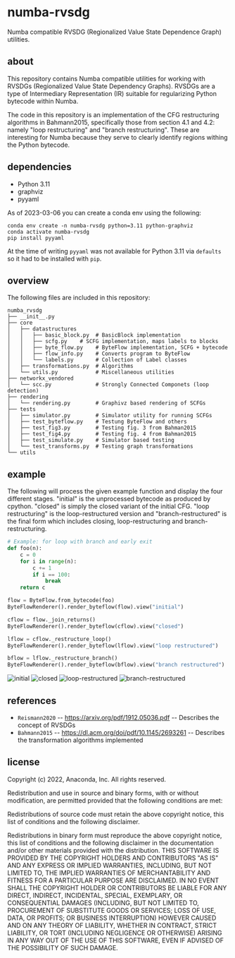 # numba-rvsdg

Numba compatible RVSDG (Regionalized Value State Dependence Graph)  utilities.

## about

This repository contains Numba compatible utilities for working with RVSDGs
(Regionalized Value State Dependency Graphs). RVSDGs are a type of
Intermediary Representation (IR) suitable for regularizing Python bytecode
within Numba.

The code in this repository is an implementation of the CFG restructuring
algorithms in Bahmann2015, specifically those from section 4.1 and 4.2: namely
"loop restructuring" and "branch restructuring". These are interesting for
Numba because they serve to clearly identify regions withing the Python
bytecode.

## dependencies

* Python 3.11
* graphviz
* pyyaml

As of 2023-03-06 you can create a conda env using the following:

```
conda env create -n numba-rvsdg python=3.11 python-graphviz
conda activate numba-rvsdg
pip install pyyaml
```

At the time of writing `pyyaml` was not available for Python 3.11 via
`defaults` so it had to be installed with `pip`.

## overview

The following files are included in this repository:

```
numba_rvsdg
├── __init__.py
├── core
│   ├── datastructures
│   │   ├── basic_block.py  # BasicBlock implementation
│   │   ├── scfg.py    # SCFG implementation, maps labels to blocks
│   │   ├── byte_flow.py    # ByteFlow implementation, SCFG + bytecode
│   │   ├── flow_info.py    # Converts program to ByteFlow
│   │   └── labels.py       # Collection of Label classes
│   ├── transformations.py  # Algorithms
│   └── utils.py            # Miscellaneous utilities
├── networkx_vendored
│   └── scc.py              # Strongly Connected Componets (loop detection)
├── rendering
│   └── rendering.py        # Graphivz based rendering of SCFGs
├── tests
│   ├── simulator.py        # Simulator utility for running SCFGs
│   ├── test_byteflow.py    # Testung ByteFlow and others
│   ├── test_fig3.py        # Testing fig. 3 from Bahman2015
│   ├── test_fig4.py        # Testing fig. 4 from Bahman2015
│   ├── test_simulate.py    # Simulator based testing
│   └── test_transforms.py  # Testing graph transformations
└── utils
```

## example

The following will process the given example function and display the four
different stages. "initial" is the unprocessed bytecode as produced by
cpython. "closed" is simply the closed variant of the initial CFG. "loop
restructuring" is the loop-restructured version and "branch-restructured" is
the final form which includes closing, loop-restructuring and
branch-restructuring.


```python
# Example: for loop with branch and early exit
def foo(n):
    c = 0
    for i in range(n):
        c += 1
        if i == 100:
            break
    return c

flow = ByteFlow.from_bytecode(foo)
ByteFlowRenderer().render_byteflow(flow).view("initial")

cflow = flow._join_returns()
ByteFlowRenderer().render_byteflow(cflow).view("closed")

lflow = cflow._restructure_loop()
ByteFlowRenderer().render_byteflow(lflow).view("loop restructured")

bflow = lflow._restructure_branch()
ByteFlowRenderer().render_byteflow(bflow).view("branch restructured")
```

![initial](docs/images/initial.png "initial")
![closed](docs/images/closed.png "closed")
![loop-restructured](docs/images/loop_restructured.png "loop-restructured")
![branch-restructured](docs/images/branch_restructured.png "branch-restructured")

## references

* `Reismann2020` -- https://arxiv.org/pdf/1912.05036.pdf -- Describes the concept of RVSDGs
* `Bahmann2015` -- https://dl.acm.org/doi/pdf/10.1145/2693261 -- Describes the transformation
  algorithms implemented

## license

Copyright (c) 2022, Anaconda, Inc.
All rights reserved.

Redistribution and use in source and binary forms, with or without
modification, are permitted provided that the following conditions are
met:

Redistributions of source code must retain the above copyright notice,
this list of conditions and the following disclaimer.

Redistributions in binary form must reproduce the above copyright
notice, this list of conditions and the following disclaimer in the
documentation and/or other materials provided with the distribution.
THIS SOFTWARE IS PROVIDED BY THE COPYRIGHT HOLDERS AND CONTRIBUTORS
"AS IS" AND ANY EXPRESS OR IMPLIED WARRANTIES, INCLUDING, BUT NOT
LIMITED TO, THE IMPLIED WARRANTIES OF MERCHANTABILITY AND FITNESS FOR
A PARTICULAR PURPOSE ARE DISCLAIMED. IN NO EVENT SHALL THE COPYRIGHT
HOLDER OR CONTRIBUTORS BE LIABLE FOR ANY DIRECT, INDIRECT, INCIDENTAL,
SPECIAL, EXEMPLARY, OR CONSEQUENTIAL DAMAGES (INCLUDING, BUT NOT
LIMITED TO, PROCUREMENT OF SUBSTITUTE GOODS OR SERVICES; LOSS OF USE,
DATA, OR PROFITS; OR BUSINESS INTERRUPTION) HOWEVER CAUSED AND ON ANY
THEORY OF LIABILITY, WHETHER IN CONTRACT, STRICT LIABILITY, OR TORT
(INCLUDING NEGLIGENCE OR OTHERWISE) ARISING IN ANY WAY OUT OF THE USE
OF THIS SOFTWARE, EVEN IF ADVISED OF THE POSSIBILITY OF SUCH DAMAGE.


